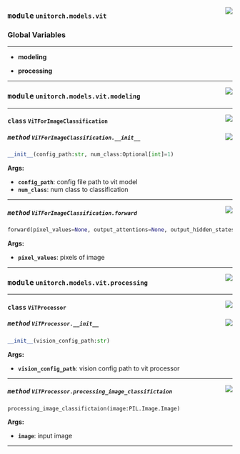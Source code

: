 <!-- markdownlint-disable -->

<a href="https://github.com/fuliucansheng/unitorch/blob/master/unitorch/models/vit/__init__.py#L0"><img align="right" style="float:right;" src="https://img.shields.io/badge/-source-cccccc?style=flat-square"></a>

### <kbd>module</kbd> `unitorch.models.vit`




### **Global Variables**
---------------
- **modeling**

- **processing**





---


<!-- markdownlint-disable -->

<a href="https://github.com/fuliucansheng/unitorch/blob/master/unitorch/models/vit/modeling.py#L0"><img align="right" style="float:right;" src="https://img.shields.io/badge/-source-cccccc?style=flat-square"></a>

### <kbd>module</kbd> `unitorch.models.vit.modeling`






---

<a href="https://github.com/fuliucansheng/unitorch/blob/master/unitorch/models/vit/modeling.py#L17"><img align="right" style="float:right;" src="https://img.shields.io/badge/-source-cccccc?style=flat-square"></a>

#### <kbd>class</kbd> `ViTForImageClassification`




<a href="https://github.com/fuliucansheng/unitorch/blob/master/unitorch/models/vit/modeling.py#L18"><img align="right" style="float:right;" src="https://img.shields.io/badge/-source-cccccc?style=flat-square"></a>

##### <kbd>method</kbd> `ViTForImageClassification.__init__`

```python
__init__(config_path:str, num_class:Optional[int]=1)
```



**Args:**
 
 - <b>`config_path`</b>:  config file path to vit model 
 - <b>`num_class`</b>:  num class to classification 




---

<a href="https://github.com/fuliucansheng/unitorch/blob/master/unitorch/models/vit/modeling.py#L35"><img align="right" style="float:right;" src="https://img.shields.io/badge/-source-cccccc?style=flat-square"></a>

##### <kbd>method</kbd> `ViTForImageClassification.forward`

```python
forward(pixel_values=None, output_attentions=None, output_hidden_states=None)
```



**Args:**
 
 - <b>`pixel_values`</b>:  pixels of image 




---


<!-- markdownlint-disable -->

<a href="https://github.com/fuliucansheng/unitorch/blob/master/unitorch/models/vit/processing.py#L0"><img align="right" style="float:right;" src="https://img.shields.io/badge/-source-cccccc?style=flat-square"></a>

### <kbd>module</kbd> `unitorch.models.vit.processing`






---

<a href="https://github.com/fuliucansheng/unitorch/blob/master/unitorch/models/vit/processing.py#L14"><img align="right" style="float:right;" src="https://img.shields.io/badge/-source-cccccc?style=flat-square"></a>

#### <kbd>class</kbd> `ViTProcessor`




<a href="https://github.com/fuliucansheng/unitorch/blob/master/unitorch/models/vit/processing.py#L15"><img align="right" style="float:right;" src="https://img.shields.io/badge/-source-cccccc?style=flat-square"></a>

##### <kbd>method</kbd> `ViTProcessor.__init__`

```python
__init__(vision_config_path:str)
```



**Args:**
 
 - <b>`vision_config_path`</b>:  vision config path to vit processor 




---

<a href="https://github.com/fuliucansheng/unitorch/blob/master/unitorch/models/vit/processing.py#L30"><img align="right" style="float:right;" src="https://img.shields.io/badge/-source-cccccc?style=flat-square"></a>

##### <kbd>method</kbd> `ViTProcessor.processing_image_classifictaion`

```python
processing_image_classifictaion(image:PIL.Image.Image)
```



**Args:**
 
 - <b>`image`</b>:  input image 




---

